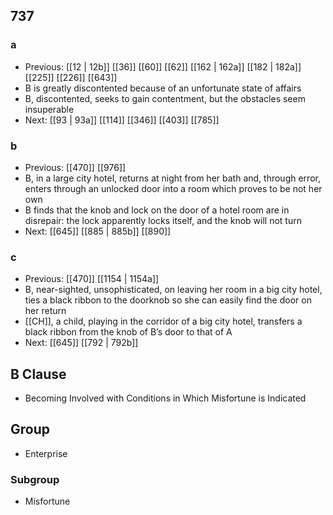 ## 737
### a
- Previous: [[12 | 12b]] [[36]] [[60]] [[62]] [[162 | 162a]] [[182 | 182a]] [[225]] [[226]] [[643]] 
- B is greatly discontented because of an unfortunate state of affairs
- B, discontented, seeks to gain contentment, but the obstacles seem insuperable
- Next: [[93 | 93a]] [[114]] [[346]] [[403]] [[785]] 

### b
- Previous: [[470]] [[976]] 
- B, in a large city hotel, returns at night from her bath and, through error, enters through an unlocked door into a room which proves to be not her own
- B finds that the knob and lock on the door of a hotel room are in disrepair: the lock apparently locks itself, and the knob will not turn
- Next: [[645]] [[885 | 885b]] [[890]] 

### c
- Previous: [[470]] [[1154 | 1154a]] 
- B, near-sighted, unsophisticated, on leaving her room in a big city hotel, ties a black ribbon to the doorknob so she can easily find the door on her return
- [[CH]], a child, playing in the corridor of a big city hotel, transfers a black ribbon from the knob of B’s door to that of A
- Next: [[645]] [[792 | 792b]] 

## B Clause
- Becoming Involved with Conditions in Which Misfortune is Indicated

## Group
- Enterprise

### Subgroup
- Misfortune

